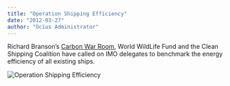 ```yaml
---
title: "Operation Shipping Efficiency"
date: "2012-03-27"
author: "Ocius Administrator"
---
```


Richard Branson’s [Carbon War Room](http://www.carbonwarroom.com/what-we-do/mission-and-vision), World WildLife Fund and the Clean Shipping Coalition have called on IMO delegates to benchmark the energy efficiency of all existing ships.

![](http://www.grahampeacedesignmail.com/ccwwash12images/cwrbulletin01panel2.png "Operation Shipping Efficiency")
